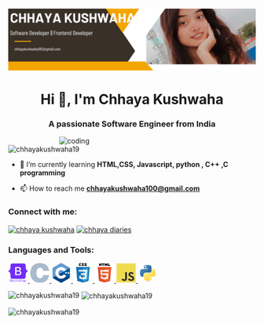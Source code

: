 ![logo](https://github.com/Chhayakushwaha19/code-titans/blob/main/Gethub%20chhaya.jpg)
<h1 align="center">Hi 👋, I'm Chhaya Kushwaha</h1>
<h3 align="center">A passionate Software Engineer from India</h3>

<img align="right" alt="coding" width="400" src="https://media1.giphy.com/media/v1.Y2lkPTc5MGI3NjExc3g5bHZiaXExeGV4Mm9vdTMxamZrMW1mcGg3ZGd0bTB3MGZldnRqZSZlcD12MV9pbnRlcm5hbF9naWZfYnlfaWQmY3Q9Zw/L1R1tvI9svkIWwpVYr/giphy.gif">

<p align="left"> <img src="https://komarev.com/ghpvc/?username=chhayakushwaha19&label=Profile%20views&color=0e75b6&style=flat" alt="chhayakushwaha19" /> </p>

- 🌱 I’m currently learning **HTML,CSS, Javascript, python , C++ ,C programming**

- 📫 How to reach me **chhayakushwaha100@gmail.com**

<h3 align="left">Connect with me:</h3>
<p align="left">
<a href="https://linkedin.com/in/chhaya kushwaha" target="blank"><img align="center" src="https://raw.githubusercontent.com/rahuldkjain/github-profile-readme-generator/master/src/images/icons/Social/linked-in-alt.svg" alt="chhaya kushwaha" height="30" width="40" /></a>
<a href="https://www.youtube.com/c/chhaya diaries" target="blank"><img align="center" src="https://raw.githubusercontent.com/rahuldkjain/github-profile-readme-generator/master/src/images/icons/Social/youtube.svg" alt="chhaya diaries" height="30" width="40" /></a>
</p>

<h3 align="left">Languages and Tools:</h3>
<p align="left"> <a href="https://getbootstrap.com" target="_blank" rel="noreferrer"> <img src="https://raw.githubusercontent.com/devicons/devicon/master/icons/bootstrap/bootstrap-plain-wordmark.svg" alt="bootstrap" width="40" height="40"/> </a> <a href="https://www.cprogramming.com/" target="_blank" rel="noreferrer"> <img src="https://raw.githubusercontent.com/devicons/devicon/master/icons/c/c-original.svg" alt="c" width="40" height="40"/> </a> <a href="https://www.w3schools.com/cpp/" target="_blank" rel="noreferrer"> <img src="https://raw.githubusercontent.com/devicons/devicon/master/icons/cplusplus/cplusplus-original.svg" alt="cplusplus" width="40" height="40"/> </a> <a href="https://www.w3schools.com/css/" target="_blank" rel="noreferrer"> <img src="https://raw.githubusercontent.com/devicons/devicon/master/icons/css3/css3-original-wordmark.svg" alt="css3" width="40" height="40"/> </a> <a href="https://www.w3.org/html/" target="_blank" rel="noreferrer"> <img src="https://raw.githubusercontent.com/devicons/devicon/master/icons/html5/html5-original-wordmark.svg" alt="html5" width="40" height="40"/> </a> <a href="https://developer.mozilla.org/en-US/docs/Web/JavaScript" target="_blank" rel="noreferrer"> <img src="https://raw.githubusercontent.com/devicons/devicon/master/icons/javascript/javascript-original.svg" alt="javascript" width="40" height="40"/> </a> <a href="https://www.python.org" target="_blank" rel="noreferrer"> <img src="https://raw.githubusercontent.com/devicons/devicon/master/icons/python/python-original.svg" alt="python" width="40" height="40"/> </a> </p>

<p><img align="left" src="https://github-readme-stats.vercel.app/api/top-langs?username=chhayakushwaha19&show_icons=true&locale=en&layout=compact" alt="chhayakushwaha19" /></p>

<p>&nbsp;<img align="center" src="https://github-readme-stats.vercel.app/api?username=chhayakushwaha19&show_icons=true&locale=en" alt="chhayakushwaha19" /></p>

<p><img align="center" src="https://github-readme-streak-stats.herokuapp.com/?user=chhayakushwaha19&" alt="chhayakushwaha19" /></p>

